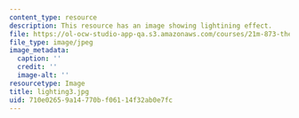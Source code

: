 ```yaml
---
content_type: resource
description: This resource has an image showing lightining effect.
file: https://ol-ocw-studio-app-qa.s3.amazonaws.com/courses/21m-873-theater-arts-topics-fall-2004-january-iap-2005/710e02659a14770bf06114f32ab0e7fc_lighting3.jpg
file_type: image/jpeg
image_metadata:
  caption: ''
  credit: ''
  image-alt: ''
resourcetype: Image
title: lighting3.jpg
uid: 710e0265-9a14-770b-f061-14f32ab0e7fc
---
```

